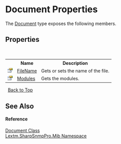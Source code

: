 # Document Properties
 

The <a href="T_Lextm_SharpSnmpPro_Mib_Document">Document</a> type exposes the following members.


## Properties
&nbsp;<table><tr><th></th><th>Name</th><th>Description</th></tr><tr><td>![Public property](media/pubproperty.gif "Public property")</td><td><a href="P_Lextm_SharpSnmpPro_Mib_Document_FileName">FileName</a></td><td>
Gets or sets the name of the file.</td></tr><tr><td>![Public property](media/pubproperty.gif "Public property")</td><td><a href="P_Lextm_SharpSnmpPro_Mib_Document_Modules">Modules</a></td><td>
Gets the modules.</td></tr></table>&nbsp;
<a href="#document-properties">Back to Top</a>

## See Also


#### Reference
<a href="T_Lextm_SharpSnmpPro_Mib_Document">Document Class</a><br /><a href="N_Lextm_SharpSnmpPro_Mib">Lextm.SharpSnmpPro.Mib Namespace</a><br />